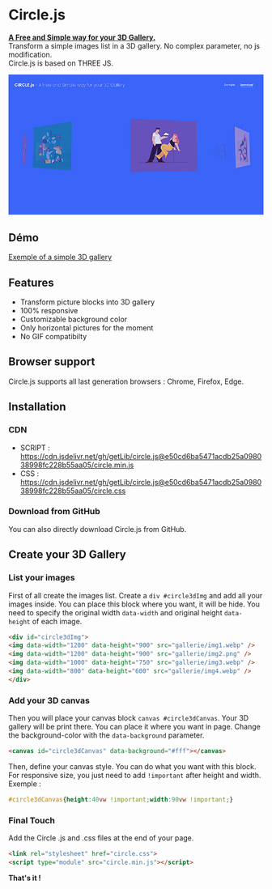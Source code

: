 # Circle.js

<p><b><a href="http://basical.fr/test/3d/circle/">A Free and Simple way for your 3D Gallery.</a></b><br/>
Transform a simple images list in a 3D gallery. No complex parameter, no js modification.<br/>
Circle.js is based on THREE JS.
</p>
<p><img src="circle-capture.jpg" /></p>

## Démo
<a href="http://basical.fr/test/3d/circle/exemple.html">Exemple of a simple 3D gallery</a>

## Features
* Transform picture blocks into 3D gallery
* 100% responsive
* Customizable background color
* Only horizontal pictures for the moment
* No GIF compatibilty
  
## Browser support
Circle.js supports all last generation browsers : Chrome, Firefox, Edge.

## Installation

### CDN
* SCRIPT : https://cdn.jsdelivr.net/gh/getLib/circle.js@e50cd6ba5471acdb25a098038998fc228b55aa05/circle.min.js
* CSS : https://cdn.jsdelivr.net/gh/getLib/circle.js@e50cd6ba5471acdb25a098038998fc228b55aa05/circle.css
### Download from GitHub
You can also directly download Circle.js from GitHub.

## Create your 3D Gallery

### List your images
First of all create the images list. Create a `div #circle3dImg` and add all your images inside.
You can place this block where you want, it will be hide.
You need to specify the original width `data-width` and original height `data-height` of each image.
```html
<div id="circle3dImg">
<img data-width="1200" data-height="900" src="gallerie/img1.webp" />
<img data-width="1200" data-height="900" src="gallerie/img2.png" />
<img data-width="1000" data-height="750" src="gallerie/img3.webp" />
<img data-width="800" data-height="600" src="gallerie/img4.webp" />
</div>
```
### Add your 3D canvas
Then you will place your canvas block `canvas #circle3dCanvas`. Your 3D gallery will be print there.
You can place it where you want in page.
Change the background-color with the `data-background` parameter.
```html
<canvas id="circle3dCanvas" data-background="#fff"></canvas>
```
Then, define your canvas style. You can do what you want with this block.
For responsive size, you just need to add `!important` after height and width.<br/>
Exemple : 
```css
#circle3dCanvas{height:40vw !important;width:90vw !important;}
```

### Final Touch
Add the Circle .js and .css files at the end of your page.
```html
<link rel="stylesheet" href="circle.css">
<script type="module" src="circle.min.js"></script>
```
<strong>That's it !</strong>

